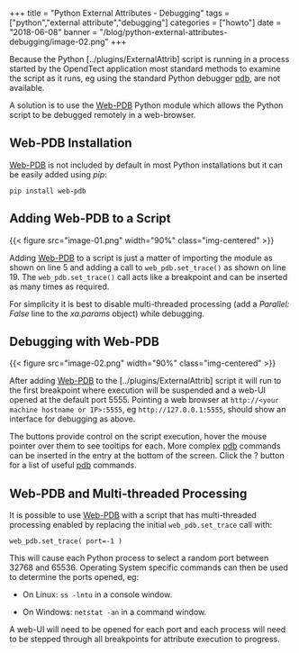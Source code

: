 +++
title = "Python External Attributes - Debugging"
tags = ["python","external attribute","debugging"]
categories = ["howto"]
date = "2018-06-08"
banner = "/blog/python-external-attributes-debugging/image-02.png"
+++

Because the Python [../plugins/ExternalAttrib] script is running in a process started by the OpendTect application most standard methods to examine the script as it runs, eg using the standard Python debugger [pdb](https://docs.python.org/3/library/pdb.html), are not available.

A solution is to use the [Web-PDB](https://github.com/romanvm/python-web-pdb) Python module which allows the Python script to be debugged remotely in a web-browser.
<!--more-->
## Web-PDB Installation

[Web-PDB](https://github.com/romanvm/python-web-pdb) is not included by default in most Python installations but it can be easily added using *pip*:

`pip install web-pdb`

## Adding Web-PDB to a Script
{{< figure src="image-01.png" width="90%" class="img-centered" >}}

Adding [Web-PDB](https://github.com/romanvm/python-web-pdb) to a script is just a matter of importing the module as shown on line 5 and adding a call to  `web_pdb.set_trace()` as shown on line 19. The `web_pdb.set_trace()` call acts like a breakpoint and can be inserted as many times as required.

For simplicity it is best to disable multi-threaded processing (add a *Parallel: False* line to the *xa.params* object) while debugging.

## Debugging with Web-PDB
{{< figure src="image-02.png" width="90%" class="img-centered" >}}

After adding [Web-PDB](https://github.com/romanvm/python-web-pdb) to the [../plugins/ExternalAttrib] script it will run to the first breakpoint where execution will be suspended and a web-UI opened at the default port 5555. Pointing a web browser at `http://<your  machine hostname or IP>:5555`, eg `http://127.0.0.1:5555`, should show an interface for debugging as above.

The buttons provide control on the script execution, hover the mouse pointer over them to see tooltips for each. More complex [pdb](https://docs.python.org/3/library/pdb.html) commands can be inserted in the entry at the bottom of the screen. Click the ? button for a list of useful [pdb](https://docs.python.org/3/library/pdb.html) commands.

## Web-PDB and Multi-threaded Processing

It is possible to use [Web-PDB](https://github.com/romanvm/python-web-pdb) with a script that has multi-threaded processing enabled by replacing the initial `web_pdb.set_trace` call with:

`web_pdb.set_trace( port=-1 )`

This will cause each Python process to select a random port between 32768 and 65536. Operating System specific commands can then be used to determine the ports opened, eg:

-  On Linux: `ss -lntu` in a console window.

-  On Windows: `netstat -an` in a command window.

A web-UI will need to be opened for each port and each process will need to be stepped through all breakpoints for attribute execution to progress.
